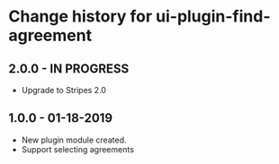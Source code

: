 # Change history for ui-plugin-find-agreement

## 2.0.0 - IN PROGRESS
* Upgrade to Stripes 2.0

## 1.0.0 - 01-18-2019
* New plugin module created.
* Support selecting agreements
